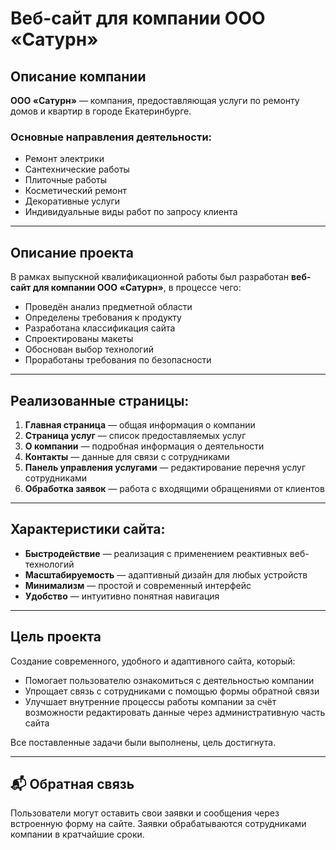 # Веб-сайт для компании ООО «Сатурн»

## Описание компании

**ООО «Сатурн»** — компания, предоставляющая услуги по ремонту домов и квартир в городе Екатеринбурге.

### Основные направления деятельности:

- Ремонт электрики
- Сантехнические работы
- Плиточные работы
- Косметический ремонт
- Декоративные услуги
- Индивидуальные виды работ по запросу клиента

---

## Описание проекта

В рамках выпускной квалификационной работы был разработан **веб-сайт для компании ООО «Сатурн»**, в процессе чего:

- Проведён анализ предметной области
- Определены требования к продукту
- Разработана классификация сайта
- Спроектированы макеты
- Обоснован выбор технологий
- Проработаны требования по безопасности

---

## Реализованные страницы:

1. **Главная страница** — общая информация о компании  
2. **Страница услуг** — список предоставляемых услуг  
3. **О компании** — подробная информация о деятельности  
4. **Контакты** — данные для связи с сотрудниками  
5. **Панель управления услугами** — редактирование перечня услуг сотрудниками  
6. **Обработка заявок** — работа с входящими обращениями от клиентов

---

## Характеристики сайта:

- **Быстродействие** — реализация с применением реактивных веб-технологий
- **Масштабируемость** — адаптивный дизайн для любых устройств
- **Минимализм** — простой и современный интерфейс
- **Удобство** — интуитивно понятная навигация

---

## Цель проекта

Создание современного, удобного и адаптивного сайта, который:

- Помогает пользователю ознакомиться с деятельностью компании
- Упрощает связь с сотрудниками с помощью формы обратной связи
- Улучшает внутренние процессы работы компании за счёт возможности редактировать данные через административную часть сайта

Все поставленные задачи были выполнены, цель достигнута.

---

## 📬 Обратная связь

Пользователи могут оставить свои заявки и сообщения через встроенную форму на сайте. Заявки обрабатываются сотрудниками компании в кратчайшие сроки.
